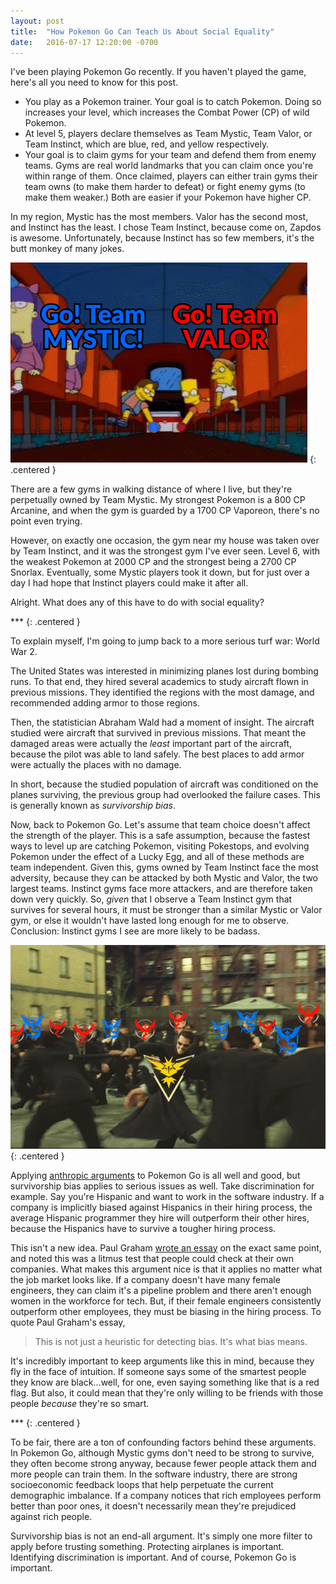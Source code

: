 ```yaml
---
layout: post
title:  "How Pokemon Go Can Teach Us About Social Equality"
date:   2016-07-17 12:20:00 -0700
---
```


I've been playing Pokemon Go recently. If you haven't played the game, here's
all you need to know for this post.

* You play as a Pokemon trainer. Your goal is to catch Pokemon. Doing so
increases your level, which increases the Combat Power (CP) of wild Pokemon.
* At level 5, players declare themselves as Team Mystic, Team Valor, or
Team Instinct, which are blue, red, and yellow respectively.
* Your goal is to claim gyms for your team and defend them from enemy
teams. Gyms are real world landmarks that you can claim once you're within
range of them. Once claimed, players can either train gyms their team owns
(to make them harder to defeat) or fight enemy gyms (to make them weaker.)
Both are easier if your Pokemon have higher CP.

In my region, Mystic has the most members. Valor has the second most, and
Instinct has the least. I chose Team Instinct, because come on,
Zapdos is awesome.
Unfortunately, because Instinct has so few members, it's the butt monkey
of many jokes.

![Animated Team Instinct meme](/public/pokemon-go-equality/instinct.gif)
{: .centered }

There are a few gyms in walking distance of where I live, but they're
perpetually owned by Team Mystic. My strongest Pokemon is a 800 CP Arcanine,
and when the gym is guarded by a 1700 CP Vaporeon, there's no point even trying.

However, on exactly one occasion, the gym near my house was taken over by
Team Instinct, and it was the strongest gym I've ever seen.
Level 6, with the weakest Pokemon at 2000 CP and the strongest
being a 2700 CP Snorlax. Eventually, some Mystic players took it down, but
for just over a day I had hope that Instinct players could make it after all.

Alright. What does any of this have to do with social equality?

\*\*\*
{: .centered }

To explain myself, I'm going to jump back to a more serious turf
war: World War 2.

The United States was interested in minimizing planes lost during bombing
runs. To that end, they hired several academics to study aircraft flown
in previous missions. They identified the regions with the most damage,
and recommended adding armor to those regions.

Then, the statistician Abraham Wald had a moment of insight.
The aircraft studied were aircraft that survived in previous missions.
That meant the damaged areas were actually the *least* important
part of the aircraft, because the pilot was able to land safely.
The best places to add armor were actually the places with no damage.

In short, because the studied population of aircraft
was conditioned on the planes surviving, the previous group had
overlooked the failure cases. This is generally known as *survivorship bias*.

Now, back to Pokemon Go. Let's assume that team choice doesn't affect the
strength of the player. This is a safe assumption, because the fastest
ways to level up are catching Pokemon, visiting Pokestops, and evolving
Pokemon under the effect of a Lucky Egg, and all of these methods are
team independent. Given this, gyms owned by Team Instinct face the most
adversity, because they can be attacked by both Mystic and Valor, the two
largest teams. Instinct gyms face more attackers, and are therefore
taken down very quickly. So, *given* that I observe a Team Instinct gym
that survives for several hours, it must be stronger than a similar Mystic
or Valor gym, or else it wouldn't have lasted long enough for me to observe.
Conclusion: Instinct gyms I see are more likely to be badass.

![Team Instinct banner](/public/pokemon-go-equality/instinctfight.jpg)
{: .centered }

Applying [anthropic arguments](Phttps://en.wikipedia.org/wiki/Anthropic_principle)
to Pokemon Go is all well and good, but survivorship bias applies to serious
issues as well. Take discrimination for example. Say you're Hispanic and
want to work in the software industry. If a company is implicitly biased
against Hispanics in their hiring process, the average Hispanic programmer they
hire will outperform their other hires, because the Hispanics have to survive
a tougher hiring process.

This isn't a new idea. Paul Graham [wrote an essay](http://www.paulgraham.com/bias.html)
on the exact same point, and noted this was a litmus test that people could
check at their own companies.
What makes this argument nice is that it applies no matter what the job
market looks like. If a company doesn't have many female engineers, they can
claim it's a pipeline problem and there aren't enough women in the workforce
for tech.
But, if their female engineers consistently outperform other employees,
they must be biasing in the hiring process. To quote Paul Graham's essay,

> This is not just a heuristic for detecting bias. It's what bias means.

It's incredibly important to keep arguments like this in mind, because they
fly in the face of intuition. If someone says some of the smartest people
they know are black...well, for one, even saying something like that is a red
flag. But also, it could mean that they're only willing to be friends with
those people *because* they're so smart.

\*\*\*
{: .centered }

To be fair, there are a ton of confounding factors behind these arguments.
In Pokemon Go, although Mystic gyms don't need to be strong to survive, they
often become strong anyway, because fewer people attack them and more people can
train them. In the software industry, there are strong socioeconomic
feedback loops that help perpetuate the current demographic imbalance.
If a company notices that rich employees perform better than poor ones, it
doesn't necessarily mean they're prejudiced against rich people.

Survivorship bias is not an end-all argument. It's simply one more filter to
apply before trusting something. Protecting airplanes is important. Identifying
discrimination is important. And of course, Pokemon Go is important.


